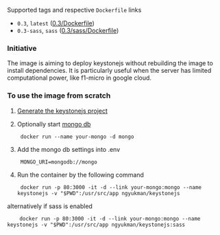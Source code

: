 Supported tags and respective `Dockerfile` links 
* `0.3`, `latest` ([0.3/Dockerfile](https://github.com/ngyukman/keystonejs-docker/blob/master/0.3/Dockerfile))
* `0.3-sass`, `sass` ([0.3/sass/Dockerfile](https://github.com/ngyukman/keystonejs-docker/blob/master/0.3/sass/Dockerfile))

### Initiative
The image is aiming to deploy keystonejs without rebuilding the image to install dependencies. It is particularly useful when the server has limited computational power, like f1-micro in google cloud.

### To use the image from scratch
1. [Generate the keystonejs project](http://keystonejs.com/getting-started/)
2. Optionally start [mongo db](https://hub.docker.com/_/mongo/)

        docker run --name your-mongo -d mongo

3. Add the mongo db settings into .env

        MONGO_URI=mongodb://mongo

4. Run the container by the following command

        docker run -p 80:3000 -it -d --link your-mongo:mongo --name keystonejs -v "$PWD":/usr/src/app ngyukman/keystonejs

  alternatively if sass is enabled

        docker run -p 80:3000 -it -d --link your-mongo:mongo --name keystonejs -v "$PWD":/usr/src/app ngyukman/keystonejs:sass

